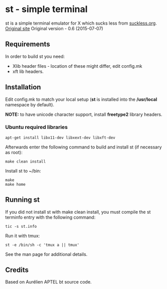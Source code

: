 # st - simple terminal
st is a simple terminal emulator for X which sucks less from [suckless.org](http://suckless.org).
[Original site](http://st.suckless.org/)
Original version - 0.6 (2015-07-07)

## Requirements

In order to build st you need:

- Xlib header files - location of these might differ, edit config.mk
- xft lib headers.


## Installation

Edit config.mk to match your local setup (**st** is installed into the **/usr/local** namespace by default).

**NOTE:** to have unicode character support, install **freetype2** library headers.

### Ubuntu required libraries

    apt-get install libx11-dev libxext-dev libxft-dev

Afterwards enter the following command to build and install st (if
necessary as root):

    make clean install

Install st to ~/bin:

    make
    make home

## Running st

If you did not install st with make clean install, you must compile
the st terminfo entry with the following command:

    tic -s st.info

Run it with tmux:

    st -e /bin/sh -c 'tmux a || tmux'

See the man page for additional details.

## Credits

Based on Aurélien APTEL <aurelien dot aptel at gmail dot com> bt source code.
